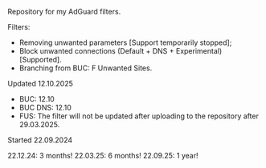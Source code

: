 Repository for my AdGuard filters.



Filters:
- Removing unwanted parameters [Support temporarily stopped];
- Block unwanted connections (Default + DNS + Experimental) [Supported].
- Branching from BUC: F Unwanted Sites.

Updated 12.10.2025
- BUC: 12.10
- BUC DNS: 12.10
- FUS: The filter will not be updated after uploading to the repository after 29.03.2025.

Started 22.09.2024

22.12.24: 3 months!
22.03.25: 6 months!
22.09.25: 1 year!
